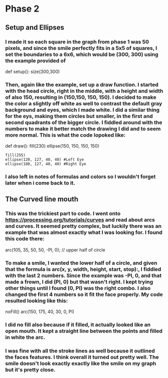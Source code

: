 # Phase 2

## Setup and Ellipses

### I made it so each square in the graph from phase 1 was 50 pixels, and since the smile perfectly fits in a 5x5 of squares, I set the boundaries to a 6x6, which would be (300, 300) using the example provided of

def setup():
  size(300,300)

### Then, again like the example, set up a draw function. I started with the head circle, right in the middle, with a height and width of also 150, resulting in (150,150, 150, 150). I decided to make the color a slightly off white as well to contrast the default gray background and eyes, which I made white. I did a similar thing for the eys, making them circles but smaller, in the first and second quadrants of the bigger circle. I fiddled around with the numbers to make it better match the drawing I did and to seem more normal. This is what the code lopoked like:

def draw():
    fill(230)
    ellipse(150, 150, 150, 150)

    fill(255)
    ellipse(120, 127, 40, 40) #Left Eye
    ellipse(180, 127, 40, 40) #Right Eye

### I also left in notes of formulas and colors so I wouldn't forget later when i come back to it.

## The Curved line mouth

### This was the trickiest part to code. I went onto https://processing.org/tutorials/curves and read about arcs and curves. It seemed pretty complex, but luckily there was an example that was almost exactly what I was looking for. I found this code there:

arc(105, 35, 50, 50, -PI, 0);  // upper half of circle

### To make a smile, I wanted the lower half of a circle, and given that the formula is arc(x, y, width, height, start, stop):, I fiddled with the last 2 numbers. Since the example was -PI, 0, and that made a frown, I did (PI, 0) but that wasn't right. I kept trying other things until I found (0, PI) was the right combo. I also changed the first 4 numbers so it fit the face properly. My code resulted looking like this:

  noFill()
  arc(150, 175, 40, 30, 0, PI)

### I did no fill also because if it filled, it actually looked like an open mouth. It kept a straight line between the points and filled in white the arc.

### I was fine with all the stroke lines as well because it outlined the faces features. I think overall it turned out pretty well. The smile doesn't look exactly exactly like the smile on my graph but it's pretty close.  
